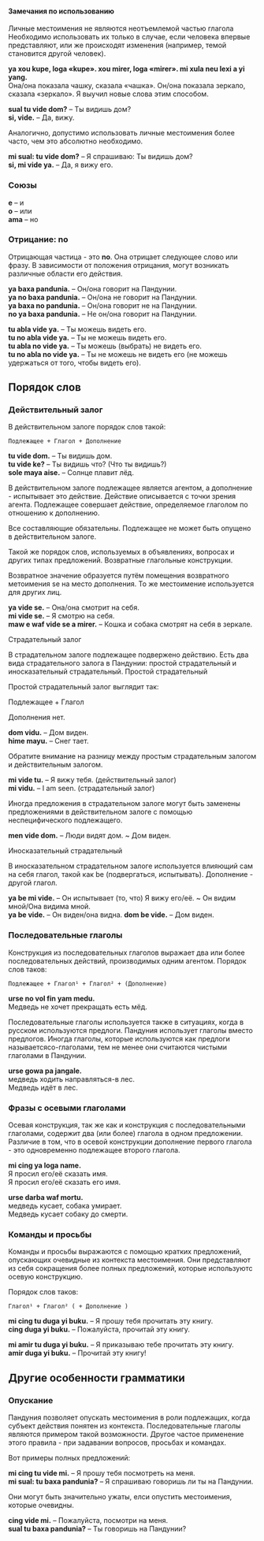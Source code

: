 

#### Замечания по использованию

Личные местоимения не являются неотъемлемой частью глагола
Необходимо использовать их только в случае, если человека впервые представляют, или же происходят изменения (например, темой становится другой человек).

**ya xou kupe, loga «kupe». xou mirer, loga «mirer». mi xula neu lexi a yi yang.**  
Она/она показала чашку, сказала «чашка». Он/она показала зеркало, сказала «зеркало».
Я выучил новые слова этим способом.

**sual tu vide dom?**
– Ты видишь дом?  
**si, vide.** – Да, вижу.

Аналогично, допустимо использовать личные местоимения более часто, чем это абсолютно необходимо.

**mi sual: tu vide dom?**
– Я спрашиваю: Ты видишь дом?  
**si, mi vide ya.** – Да, я вижу его.


### Союзы

**e**
– и  
**o**
– или  
**ama**
– но


### Отрицание: no

Отрицающая частица - это **no**.
Она отрицает следующее слово или фразу.
В зависимости от положения отрицания, могут возникать различные области его действия.

**ya baxa pandunia.**
– Он/она говорит на Пандунии.  
**ya no baxa pandunia.**
– Он/она не говорит на Пандунии.  
**ya baxa no pandunia.**
– Он/она говорит не на Пандунии.  
**no ya baxa pandunia.**
– Не он/она говорит на Пандунии.

**tu abla vide ya.**
– Ты можешь видеть его.  
**tu no abla vide ya.**
– Ты не можешь видеть его.  
**tu abla no vide ya.**
– Ты можешь (выбрать) не видеть его.  
**tu no abla no vide ya.**
– Ты не можешь не видеть его (не можешь удержаться от того, чтобы видеть его).


## Порядок слов

### Действительный залог

В действительном залоге порядок слов такой:

    Подлежащее + Глагол + Дополнение

**tu vide dom.**
– Ты видишь дом.  
**tu vide ke?**
– Ты видишь что? (Что ты видишь?)  
**sole maya aise.**
– Солнце плавит лёд.

В действительном залоге подлежащее является агентом, а дополнение - испытывает это действие.
Действие описывается с точки зрения агента.
Подлежащее совершает действие, определяемое глаголом по отношению к дополнению.

Все составляющие обязательны. Подлежащее не может быть опущено в действительном залоге.

Такой же порядок слов, используемых в объявлениях, вопросах и других типах предложений.
Возвратные глагольные конструкции.

Возвратное значение образуется путём помещения возвратного метоимения se на место дополнения.
То же местоимение используется для других лиц.

**ya vide se.**
– Она/она смотрит на себя.  
**mi vide se.**
– Я смотрю на себя.  
**maw e waf vide se a mirer.**
– Кошка и собака смотрят на себя в зеркале.

Страдательный залог

В страдательном залоге подлежащее подвержено действию.
Есть два вида страдательного залога в Пандунии: простой страдательный и иносказательный страдательный.
Простой страдательный

Простой страдательный залог выглядит так:

Подлежащее + Глагол

Дополнения нет.

**dom vidu.**
– Дом виден.  
**hime mayu.**
– Снег тает.

Обратите внимание на разницу между простым страдательным залогом и действительным залогом.

**mi vide tu.**
– Я вижу тебя. (действительный залог)  
**mi vidu.**
– I am seen. (страдательный залог)

Иногда предложения в страдательном залоге могут быть заменены предложениями в действительном залоге с помощью неспецифического подлежащего.

**men vide dom.**
– Люди видят дом. ~ Дом виден.

Иносказательный страдательный

В иносказательном страдательном залоге используется влияющий сам на себя глагол, такой как be (подвергаться, испытывать).
Дополнение - другой глагол.

**ya be mi vide.**
– Он испытывает (то, что) Я вижу его/её. ~ Он видим мной/Она видима мной.  
**ya be vide.**
– Он виден/она видна.
**dom be vide.**
– Дом виден.  

### Последовательные глаголы

Конструкция из последовательных глаголов выражает два или более последовательных действий, производимых одним агентом. Порядок слов таков:

    Подлежащее + Глагол¹ + Глагол² + (Дополнение)

**urse no vol fin yam medu.**  
Медведь не хочет прекращать есть мёд.

Последовательные глаголы используется также в ситуациях, когда в русском используются предлоги.
Пандуния использует глаголы вместо предлогов.
Иногда глаголы, которые используются как предлоги называетсясо-глаголами, тем не менее они считаются чистыми глаголами в Пандунии.

**urse gowa pa jangale.**  
медведь ходить направляться-в лес.  
Медведь идёт в лес.

### Фразы с осевыми глаголами

Осевая конструкция, так же как и конструкция с последовательными глаголами, содержит два (или более) глагола в одном предложении.
Различие в том, что в осевой конструкции дополнение первого глагола - это одновременно подлежащее второго глагола.

**mi cing ya loga name.**  
Я просил его/её сказать имя.  
Я просил его/её сказать его имя.

**urse darba waf mortu.**  
медведь кусает, собака умирает.  
Медведь кусает собаку до смерти.


### Команды и просьбы

Команды и просьбы выражаются с помощью кратких предложений, опускающих очевидные из контекста местоимения.
Они представляют из себя сокращения более полных предложений, которые используютс осевую конструкцию.

Порядок слов таков:

    Глагол¹ + Глагол² ( + Дополнение )

**mi cing tu duga yi buku.**
– Я прошу тебя прочитать эту книгу.  
**cing duga yi buku.**
– Пожалуйста, прочитай эту книгу.

**mi amir tu duga yi buku.**
– Я приказываю тебе прочитать эту книгу.  
**amir duga yi buku.**
– Прочитай эту книгу!

<!--
**mi mat tu duga yi buku.**
– Я запрещаю тебе читать эту книгу.  
**mat duga yi buku!**
– Не читай эту книгу!
-->

## Другие особенности грамматики

### Опускание

Пандуния позволяет опускать местоимения в роли подлежащих, когда субъект действия понятен из контекста.
Последовательные глаголы являются примером такой возможности.
Другое частое применение этого правила - при задавании вопросов, просьбах и командах.

Вот примеры полных предложений:

**mi cing tu vide mi.**
– Я прошу тебя посмотреть на меня.  
**mi sual: tu baxa pandunia?**
– Я спрашиваю говоришь ли ты на Пандунии.

Они могут быть значительно ужаты, елси опустить местоимения, которые очевидны.

**cing vide mi.**
– Пожалуйста, посмотри на меня.  
**sual tu baxa pandunia?**
– Ты говоришь на Пандунии?


